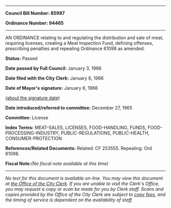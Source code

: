 

********

**Council Bill Number: 85987**
   
**Ordinance Number: 94465**
********

 AN ORDINANCE relating to and regulating the distribution and sale of meat, requiring licenses, creating a Meat Inspection Fund, defining offenses, prescribing penalties and repealing Ordinance 61098 as amended.

**Status:** Passed
   
**Date passed by Full Council:** January 3, 1966
   
**Date filed with the City Clerk:** January 6, 1966
   
**Date of Mayor's signature:** January 6, 1966
   
[(about the signature date)](/~public/approvaldate.htm)
   
   
   
**Date introduced/referred to committee:** December 27, 1965
   
**Committee:** License
   
   
**Index Terms:** MEAT-SALES, LICENSES, FOOD-HANDLING, FUNDS, FOOD-PROCESSING-INDUSTRY, PUBLIC-REGULATIONS, PUBLIC-HEALTH, CONSUMER-PROTECTION

**References/Related Documents:** Related: CF 253555. Repealing: Ord 61098.

**Fiscal Note:**_(No fiscal note available at this time)_
********

_No text for this document is available on-line. You may view this document at [the Office of the City Clerk](http://www.seattle.gov/leg/clerk/contactUs.htm). If you are unable to visit the Clerk's Office, you may request a copy or scan be made for you by Clerk staff. Scans and copies provided by the Office of the City Clerk are subject to [copy fees](http://clerk.seattle.gov/~public/clerkfees.htm), and the timing of service is dependent on the availability of staff._

